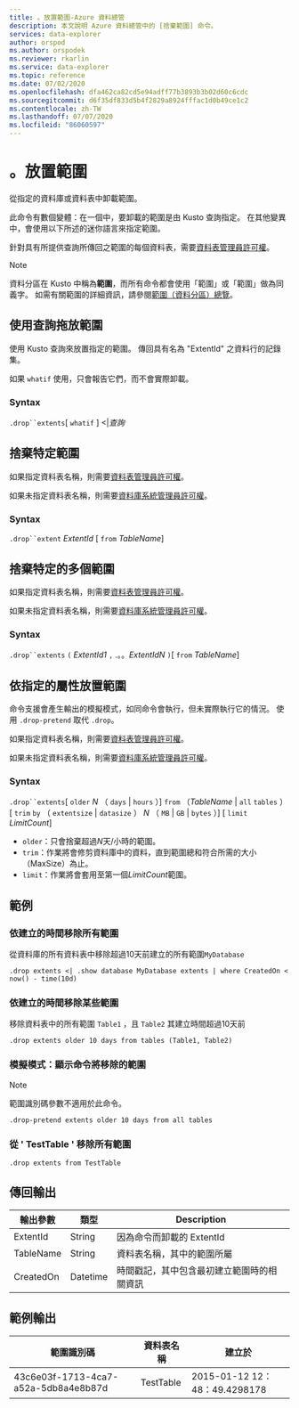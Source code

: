 ```yaml
---
title: 。放置範圍-Azure 資料總管
description: 本文說明 Azure 資料總管中的 [捨棄範圍] 命令。
services: data-explorer
author: orspod
ms.author: orspodek
ms.reviewer: rkarlin
ms.service: data-explorer
ms.topic: reference
ms.date: 07/02/2020
ms.openlocfilehash: dfa462ca82cd5e94adff77b3893b3b02d60c6cdc
ms.sourcegitcommit: d6f35df833d5b4f2829a8924fffac1d0b49ce1c2
ms.contentlocale: zh-TW
ms.lasthandoff: 07/07/2020
ms.locfileid: "86060597"
---
```

# <a name="drop-extents"></a>。放置範圍

從指定的資料庫或資料表中卸載範圍。

此命令有數個變體：在一個中，要卸載的範圍是由 Kusto 查詢指定。 在其他變異中，會使用以下所述的迷你語言來指定範圍。

針對具有所提供查詢所傳回之範圍的每個資料表，需要[資料表管理員許可權](../management/access-control/role-based-authorization.md)。

> [!NOTE]
> 資料分區在 Kusto 中稱為**範圍**，而所有命令都會使用「範圍」或「範圍」做為同義字。
> 如需有關範圍的詳細資訊，請參閱[範圍（資料分區）總覽](extents-overview.md)。

## <a name="drop-extents-with-a-query"></a>使用查詢拖放範圍

使用 Kusto 查詢來放置指定的範圍。
傳回具有名為 "ExtentId" 之資料行的記錄集。

如果 `whatif` 使用，只會報告它們，而不會實際卸載。

### <a name="syntax"></a>Syntax

`.drop``extents`[ `whatif` ] <|*查詢*

## <a name="drop-a-specific-extent"></a>捨棄特定範圍

如果指定資料表名稱，則需要[資料表管理員許可權](../management/access-control/role-based-authorization.md)。

如果未指定資料表名稱，則需要[資料庫系統管理員許可權](../management/access-control/role-based-authorization.md)。

### <a name="syntax"></a>Syntax

`.drop``extent` *ExtentId* [ `from` *TableName*]

## <a name="drop-specific-multiple-extents"></a>捨棄特定的多個範圍

如果指定資料表名稱，則需要[資料表管理員許可權](../management/access-control/role-based-authorization.md)。

如果未指定資料表名稱，則需要[資料庫系統管理員許可權](../management/access-control/role-based-authorization.md)。

### <a name="syntax"></a>Syntax

`.drop``extents` `(` *ExtentId1* `,` .。。*ExtentIdN* `)`[ `from` *TableName*]

## <a name="drop-extents-by-specified-properties"></a>依指定的屬性放置範圍

命令支援會產生輸出的模擬模式，如同命令會執行，但未實際執行它的情況。 使用 `.drop-pretend` 取代 `.drop`。

如果指定資料表名稱，則需要[資料表管理員許可權](../management/access-control/role-based-authorization.md)。

如果未指定資料表名稱，則需要[資料庫系統管理員許可權](../management/access-control/role-based-authorization.md)。

### <a name="syntax"></a>Syntax

`.drop``extents`[ `older` *N* （ `days`  |  `hours` ）] `from` （*TableName*  |  `all` `tables` ） [ `trim` `by` （ `extentsize`  |  `datasize` ） *N* （ `MB`  |  `GB`  |  `bytes` ）] [ `limit` *LimitCount*]

* `older`：只會捨棄超過*N*天/小時的範圍。
* `trim`：作業將會修剪資料庫中的資料，直到範圍總和符合所需的大小（MaxSize）為止。
* `limit`：作業將會套用至第一個*LimitCount*範圍。

## <a name="examples"></a>範例

### <a name="remove-all-extents-by-time-created"></a>依建立的時間移除所有範圍

從資料庫的所有資料表中移除超過10天前建立的所有範圍`MyDatabase`

```kusto
.drop extents <| .show database MyDatabase extents | where CreatedOn < now() - time(10d)
```

### <a name="remove-some-extents-by-time-created"></a>依建立的時間移除某些範圍

移除資料表中的所有範圍 `Table1` ，且 `Table2` 其建立時間超過10天前

```kusto
.drop extents older 10 days from tables (Table1, Table2)
```

### <a name="emulation-mode-show-which-extents-would-be-removed-by-the-command"></a>模擬模式：顯示命令將移除的範圍

>[!NOTE]
>範圍識別碼參數不適用於此命令。

```kusto
.drop-pretend extents older 10 days from all tables
```

### <a name="remove-all-extents-from-testtable"></a>從 ' TestTable ' 移除所有範圍

```kusto
.drop extents from TestTable
```

## <a name="return-output"></a>傳回輸出

|輸出參數 |類型 |Description 
|---|---|---
|ExtentId |String |因為命令而卸載的 ExtentId
|TableName |String |資料表名稱，其中的範圍所屬  
|CreatedOn |Datetime |時間戳記，其中包含最初建立範圍時的相關資訊
 
## <a name="sample-output"></a>範例輸出

|範圍識別碼 |資料表名稱 |建立於 
|---|---|---
|43c6e03f-1713-4ca7-a52a-5db8a4e8b87d |TestTable |2015-01-12 12：48：49.4298178
